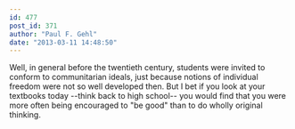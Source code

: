 ```yaml
---
id: 477
post_id: 371
author: "Paul F. Gehl"
date: "2013-03-11 14:48:50"
---
```

Well, in general before the twentieth century, students were invited to conform to communitarian ideals, just because notions of individual freedom were not so well developed then. But I bet if you look at your textbooks today --think back to high school-- you would find that you were more often being encouraged to "be good" than to do wholly original thinking.
